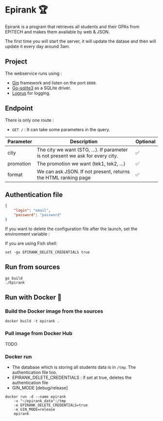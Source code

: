# Epirank 🏆

Epirank is a program that retrieves all students and their GPAs from EPITECH
and makes them available by web & JSON.

The first time you will start the server, it will update the datase and then will update it every day around 3am.

## Project

The webservice runs using :
- [Gin](https://github.com/gin-gonic/gin) framework and listen on the port `8080`.
- [Go-sqlite3](https://github.com/mattn/go-sqlite3) as a SQLite driver.
- [Logrus](https://github.com/Sirupsen/logrus) for logging.

## Endpoint

There is only one route :

- `GET /` : It can take some parameters in the query.

|Parameter|Description|Optional|
|---|---|---|
|city|The city we want (STG, ...). If parameter is not present we ask for every city.|✅|
|promotion|The promotion we want (tek1, tek2, ...)|✅|
|format|We can ask JSON. If not present, returns the HTML ranking page|✅|

## Authentication file

```json
{
	"login": "email",
	"password": "password"
}
```

If you want to delete the configuration file after the launch, set the environment variable :

If you are using Fish shell:
```
set -gx EPIRANK_DELETE_CREDENTIALS true
```


## Run from sources

```
go build
./Epirank
```

## Run with Docker 🐳

### Build the Docker image from the sources

```
docker build -t epirank .
```

### Pull image from Docker Hub

TODO

### Docker run

- The database which is storing all students data is in `/tmp`. The authentication file too.
- EPIRANK_DELETE_CREDENTIALS : if set at true, deletes the authentication file
- GIN_MODE [debug/release]

```
docker run -d --name epirank
	-v "~/epirank_data":/tmp
	-e EPIRANK_DELETE_CREDENTIALS=true
	-e GIN_MODE=release
	epirank
```
